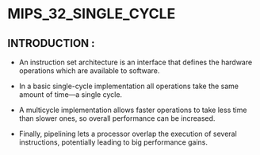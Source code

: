 # MIPS_32_SINGLE_CYCLE

## INTRODUCTION :
- An instruction set architecture is an interface that defines the hardware operations which are available to software.

- In a basic single-cycle implementation all operations take the same amount of time—a single cycle.
- A multicycle implementation allows faster operations to take less time than slower ones, so overall performance can be increased.
- Finally, pipelining lets a processor overlap the execution of several instructions, potentially leading to big performance gains.
